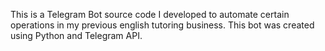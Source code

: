 This is a Telegram Bot source code I developed to automate certain operations in my previous english tutoring business.
This bot was created using Python and Telegram API.
